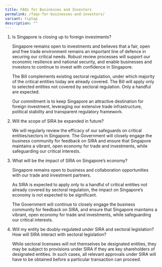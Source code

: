```yaml
---
title: FAQs for Businesses and Investors
permalink: /faqs-for-businesses-and-investors/
variant: tiptap
description: ""
---
```

<ol data-tight="true" class="tight"><li><p>Is Singapore is closing up to foreign investments?</p><p>Singapore remains open to investments and believes that a fair, open and free trade environment remains an important line of defence in securing our critical needs. Robust review processes will support our economic resilience and national security, and enable businesses and investors to continue to invest with confidence in Singapore.</p><p>The Bill complements existing sectoral regulation, under which majority of the critical entities today are already covered. The Bill will apply only to selected entities not covered by sectoral regulation. Only a handful are expected.</p><p>Our commitment is to keep Singapore an attractive destination for foreign investment, leveraging our extensive trade infrastructure, political stability and transparent regulatory framework.</p><p></p></li><li><p>Will the scope of SIRA be expanded in future?</p><p>We will regularly review the efficacy of our safeguards on critical entities/sectors in Singapore. The Government will closely engage the business community for feedback on SIRA and ensure that Singapore maintains a vibrant, open economy for trade and investments, while safeguarding our critical interests.</p><p></p></li><li><p>What will be the impact of SIRA on Singapore’s economy?</p><p>Singapore remains open to business and collaboration opportunities with our trade and investment partners.</p><p>As SIRA is expected to apply only to a handful of critical entities not already covered by sectoral regulation, the impact on Singapore’s economy is not expected to be significant.</p><p>The Government will continue to closely engage the business community for feedback on SIRA, and ensure that Singapore maintains a vibrant, open economy for trade and investments, while safeguarding our critical interests.</p></li><li><p>Will my entity be doubly-regulated under SIRA and sectoral legislation? How will SIRA interact with sectoral legislation?</p><p>While sectoral licensees will not themselves be designated entities, they may be subject to provisions under SIRA if they are key shareholders of designated entities. In such cases, all relevant approvals under SIRA will have to be obtained before a particular transaction can proceed. </p><p></p></li></ol><p></p>